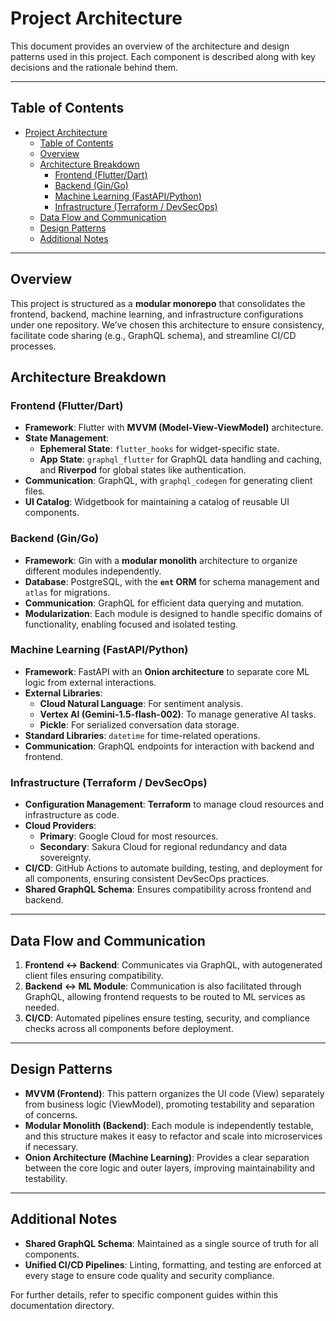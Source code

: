 # Project Architecture

This document provides an overview of the architecture and design patterns used in this project. Each component is described along with key decisions and the rationale behind them.

---

## Table of Contents

- [Project Architecture](#project-architecture)
  - [Table of Contents](#table-of-contents)
  - [Overview](#overview)
  - [Architecture Breakdown](#architecture-breakdown)
    - [Frontend (Flutter/Dart)](#frontend-flutterdart)
    - [Backend (Gin/Go)](#backend-gingo)
    - [Machine Learning (FastAPI/Python)](#machine-learning-fastapipython)
    - [Infrastructure (Terraform / DevSecOps)](#infrastructure-terraform--devsecops)
  - [Data Flow and Communication](#data-flow-and-communication)
  - [Design Patterns](#design-patterns)
  - [Additional Notes](#additional-notes)

---

## Overview

This project is structured as a **modular monorepo** that consolidates the frontend, backend, machine learning, and infrastructure configurations under one repository. We’ve chosen this architecture to ensure consistency, facilitate code sharing (e.g., GraphQL schema), and streamline CI/CD processes.

## Architecture Breakdown

### Frontend (Flutter/Dart)

- **Framework**: Flutter with **MVVM (Model-View-ViewModel)** architecture.
- **State Management**:
  - **Ephemeral State**: `flutter_hooks` for widget-specific state.
  - **App State**: `graphql_flutter` for GraphQL data handling and caching, and **Riverpod** for global states like authentication.
- **Communication**: GraphQL, with `graphql_codegen` for generating client files.
- **UI Catalog**: Widgetbook for maintaining a catalog of reusable UI components.

### Backend (Gin/Go)

- **Framework**: Gin with a **modular monolith** architecture to organize different modules independently.
- **Database**: PostgreSQL, with the **`ent` ORM** for schema management and `atlas` for migrations.
- **Communication**: GraphQL for efficient data querying and mutation.
- **Modularization**: Each module is designed to handle specific domains of functionality, enabling focused and isolated testing.

### Machine Learning (FastAPI/Python)

- **Framework**: FastAPI with an **Onion architecture** to separate core ML logic from external interactions.
- **External Libraries**:
  - **Cloud Natural Language**: For sentiment analysis.
  - **Vertex AI (Gemini-1.5-flash-002)**: To manage generative AI tasks.
  - **Pickle**: For serialized conversation data storage.
- **Standard Libraries**: `datetime` for time-related operations.
- **Communication**: GraphQL endpoints for interaction with backend and frontend.

### Infrastructure (Terraform / DevSecOps)

- **Configuration Management**: **Terraform** to manage cloud resources and infrastructure as code.
- **Cloud Providers**:
  - **Primary**: Google Cloud for most resources.
  - **Secondary**: Sakura Cloud for regional redundancy and data sovereignty.
- **CI/CD**: GitHub Actions to automate building, testing, and deployment for all components, ensuring consistent DevSecOps practices.
- **Shared GraphQL Schema**: Ensures compatibility across frontend and backend.

---

## Data Flow and Communication

1. **Frontend ↔ Backend**: Communicates via GraphQL, with autogenerated client files ensuring compatibility.
2. **Backend ↔ ML Module**: Communication is also facilitated through GraphQL, allowing frontend requests to be routed to ML services as needed.
3. **CI/CD**: Automated pipelines ensure testing, security, and compliance checks across all components before deployment.

---

## Design Patterns

- **MVVM (Frontend)**: This pattern organizes the UI code (View) separately from business logic (ViewModel), promoting testability and separation of concerns.
- **Modular Monolith (Backend)**: Each module is independently testable, and this structure makes it easy to refactor and scale into microservices if necessary.
- **Onion Architecture (Machine Learning)**: Provides a clear separation between the core logic and outer layers, improving maintainability and testability.

---

## Additional Notes

- **Shared GraphQL Schema**: Maintained as a single source of truth for all components.
- **Unified CI/CD Pipelines**: Linting, formatting, and testing are enforced at every stage to ensure code quality and security compliance.

For further details, refer to specific component guides within this documentation directory.
